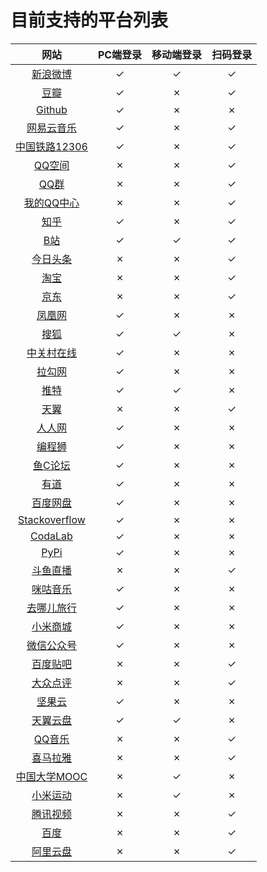 # 目前支持的平台列表

|  网站                                                 | PC端登录 | 移动端登录 | 扫码登录  |
|  :----:                                               | :----:   | :----:     | :----:    |
|  [新浪微博](https://m.weibo.cn/)                      | ✓        | ✓          | ✓        |
|  [豆瓣](https://www.douban.com/)                      | ✓        | ✗          | ✓        |
|  [Github](https://github.com/)                        | ✓        | ✗          | ✗        |
|  [网易云音乐](https://music.163.com/)                 | ✓        | ✗          | ✓        |
|  [中国铁路12306](https://www.12306.cn/index/)         | ✓        | ✗          | ✓        |
|  [QQ空间](https://qzone.qq.com)                       | ✗        | ✗          | ✓        |
|  [QQ群](https://qun.qq.com/)                          | ✗        | ✗          | ✓        |
|  [我的QQ中心](https://id.qq.com/)                     | ✗        | ✗          | ✓        |
|  [知乎](https://www.zhihu.com/)                       | ✓        | ✗          | ✓        |
|  [B站](https://www.bilibili.com/)                     | ✓        | ✓          | ✓        |
|  [今日头条](https://www.toutiao.com/)                 | ✗        | ✗          | ✓        |
|  [淘宝](https://taobao.com/)                          | ✗        | ✗          | ✓        |
|  [京东](https://www.jd.com/)                          | ✗        | ✗          | ✓        |
|  [凤凰网](https://www.ifeng.com/)                     | ✓        | ✗          | ✗        |
|  [搜狐](https://www.sohu.com/)                        | ✓        | ✓          | ✗        |
|  [中关村在线](https://www.zol.com.cn/)                | ✓        | ✗          | ✗        |
|  [拉勾网](https://www.lagou.com/)                     | ✓        | ✗          | ✗        |
|  [推特](https://twitter.com/?lang=en)                 | ✓        | ✓          | ✗        |
|  [天翼](https://e.189.cn/index.do)                    | ✗        | ✗          | ✓        |
|  [人人网](http://www.renren.com/)                     | ✓        | ✗          | ✗        |
|  [编程狮](https://www.w3cschool.cn/)                  | ✓        | ✗          | ✗        |
|  [鱼C论坛](https://fishc.com.cn/)                     | ✓        | ✗          | ✗        |
|  [有道](https://youdao.com/)                          | ✓        | ✗          | ✗        |
|  [百度网盘](https://pan.baidu.com/)                   | ✓        | ✗          | ✗        |
|  [Stackoverflow](https://stackoverflow.com/)          | ✓        | ✗          | ✗        |
|  [CodaLab](https://competitions.codalab.org/)         | ✓        | ✗          | ✗        |
|  [PyPi](https://pypi.org/)                            | ✓        | ✗          | ✗        |
|  [斗鱼直播](https://www.douyu.com/)                   | ✗        | ✗          | ✓        |
|  [咪咕音乐](https://music.migu.cn/v3)                 | ✓        | ✗          | ✗        |
|  [去哪儿旅行](https://www.qunar.com/)                 | ✓        | ✗          | ✗        |
|  [小米商城](https://www.mi.com/)                      | ✓        | ✗          | ✗        |
|  [微信公众号](https://mp.weixin.qq.com/)              | ✓        | ✗          | ✗        |
|  [百度贴吧](https://tieba.baidu.com/index.html)       | ✗        | ✗          | ✓        |
|  [大众点评](https://www.dianping.com/)                | ✗        | ✗          | ✓        |
|  [坚果云](https://www.jianguoyun.com/)                | ✓        | ✗          | ✗        |
|  [天翼云盘](https://cloud.189.cn/)                    | ✓        | ✓          | ✗        |
|  [QQ音乐](https://y.qq.com/)                          | ✗        | ✗          | ✓        |
|  [喜马拉雅](https://www.ximalaya.com/)                | ✗        | ✗          | ✓        |
|  [中国大学MOOC](https://www.icourse163.org/)          | ✗        | ✓          | ✗        |
|  [小米运动](https://www.huami.com/)                   | ✗        | ✓          | ✗        |
|  [腾讯视频](https://v.qq.com/)                        | ✗        | ✗          | ✓        |
|  [百度](https://baidu.com/)                           | ✗        | ✗          | ✓        |
|  [阿里云盘](https://www.aliyundrive.com/)             | ✗        | ✗          | ✓        |